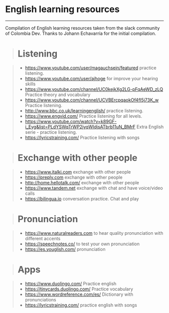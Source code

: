 # English learning resources
-------------
Compilation of English learning resources taken from the slack community of Colombia Dev. Thanks to Johann Echavarría for the initial compilation.

> # Listening

>- https://www.youtube.com/user/magauchsein/featured practice listening.
>- https://www.youtube.com/user/ajhoge for improve your hearing skills
>- https://www.youtube.com/channel/UC0kejkXg2LG-pFqAeWD_zLQ Practice theory and vocabulary
>- https://www.youtube.com/channel/UCVBErcpqaokOf4fI5j73K_w Practice listening.
>- http://www.bbc.co.uk/learningenglish/ practice listening.
>- https://www.engvid.com/ Practice listening for all levels.
>- https://www.youtube.com/watch?v=k89GF-i_Eyg&list=PLdYSWqTrWP2jyqWIdjsATbrb11uN_BMrF Extra English serie - practice listening.
>- https://lyricstraining.com/ Practice listening with songs

> # Exchange with other people

>- https://www.italki.com exchange with other people
>- https://preply.com exchange with other people
>- http://home.hellotalk.com/ exchange with other people
>- https://www.tandem.net exchange with chat and have voice/video calls
>- https://bilingua.io conversation practice. Chat and play

> # Pronunciation

>- https://www.naturalreaders.com to hear quality pronunciation with different accents
>- https://speechnotes.co/ to test your own pronunciation
>- https://es.youglish.com/ pronunciation


> # Apps

>- https://www.duolingo.com/ Practice english
>- https://tinycards.duolingo.com/ Practice vocabulary
>- https://www.wordreference.com/es/ Dictionary with pronunciations
>- https://lyricstraining.com/ practice english with songs

